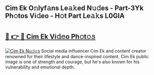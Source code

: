 ## Cim Ek O𝚗lyf𝚊ns Le𝚊𝚔ed N𝚞𝚍es - Part-3Yk Ph𝚘tos Vi𝚍eo - H𝚘t Part Le𝚊𝚔s L0GlA

# <h2><a href="http://hf0jwq.feru.top/?c=Cim+Ek">🔗 👉 🔴 Cim Ek Vi𝚍𝚎o Ph𝚘t𝚘𝚜</a></h2>

[![Cim Ek Nu𝚍𝚎s](https://i.imgur.com/0TWrTi3.gif)](http://hf0jwq.feru.top/?c=Cim+Ek)
Social media influencer Cim Ek and content creator renowned for their lifestyle and dance-inspired content. Cim Ek public image is one of strength and courage, but he's also known for his vulnerability and emotional depth. 

